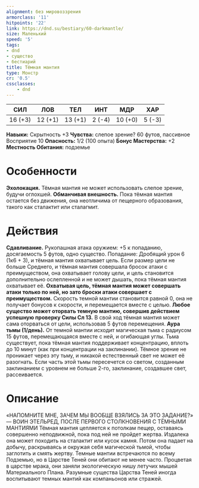 ```yaml
---
alignment: без мировоззрения
armorclass: '11'
hitpoints: '22'
link: https://dnd.su/bestiary/60-darkmantle/
size: Маленький
speed: '5'
tags:
- dnd
- существо
- бестиарий
title: Тёмная мантия
type: Монстр
cr: '0.5'
cssclasses:
    - dnd
---
```



| СИЛ | ЛОВ | ТЕЛ | ИНТ | МДР | ХАР |
|---|---|---|---|---|---|
| 16 (+3) | 12 (+1) | 13 (+1) | 2 (-4) | 10 (+0) | 5 (-3) |
**Навыки:** Скрытность +3
**Чувства:** слепое зрение? 60 футов, пассивное Восприятие 10
**Опасность:** 1/2 (100 опыта)
**Бонус Мастерства:** +2
**Местность Обитания:** подземье


# Особенности
**Эхолокация.** Тёмная мантия не может использовать слепое зрение, будучи оглохшей.
**Обманчивая внешность.** Пока тёмная мантия остается без движения, она неотличима от пещерного образования, такого как сталактит или сталагмит.


# Действия
**Сдавливание.** Рукопашная атака оружием: +5 к попаданию, досягаемость 5 футов, одно существо. Попадание: Дробящий урон 6 (1к6 + 3), и тёмная мантия охватывает цель. Если размер цели не больше Среднего, и тёмная мантия совершала бросок атаки с преимуществом, она охватывает голову цели, и цель становится дополнительно ослепленной и не может дышать, пока тёмная мантия охватывает её.
**Охватывая цель, тёмная мантия может совершать атаки только по ней, но зато броски атаки совершает с преимуществом.** Скорость темной мантии становится равной 0, она не получает бонусов к скорости, и перемещается вместе с целью.
**Любое существо может оторвать темную мантию, совершив действием успешную проверку Силы Сл 13.** В свой ход тёмная мантия может сама оторваться от цели, использовав 5 футов перемещения.
**Аура тьмы (1/день).** От темной мантии исходит магическая тьма с радиусом 15 футов, перемещающаяся вместе с ней, и огибающая углы. Тьма существует, пока тёмная мантия поддерживает концентрацию, вплоть до 10 минут (как при концентрации на заклинании). Тёмное зрение не проникает через эту тьму, и никакой естественный свет не может её разогнать. Если часть этой тьмы пересечется со светом, созданным заклинанием с уровнем не больше 2-го, заклинание, создавшее свет, рассеивается.


# Описание
«НАПОМНИТЕ МНЕ, ЗАЧЕМ МЫ ВООБЩЕ ВЗЯЛИСЬ ЗА ЭТО ЗАДАНИЕ?» — ВОИН ЭТЕЛЬРЕД, ПОСЛЕ ПЕРВОГО СТОЛКНОВЕНИЯ С ТЁМНЫМИ МАНТИЯМИ Тёмная мантия цепляется к потолкам пещер, оставаясь совершенно неподвижной, пока под ней не пройдет жертва. Издалека она может походить на сталактит или кусок камня. Потом она падает на добычу, раскрываясь и окружая себя магической тьмой, чтобы заглотить и смять жертву. Темные мантии встречаются по всему Подземью, но в Царстве Теней они обитают не менее часто. Процветая в царстве мрака, они заняли экологическую нишу летучих мышей Материального Плана. Разумные существа Царства Теней иногда воспитывают темных мантий как компаньонов или стражей.